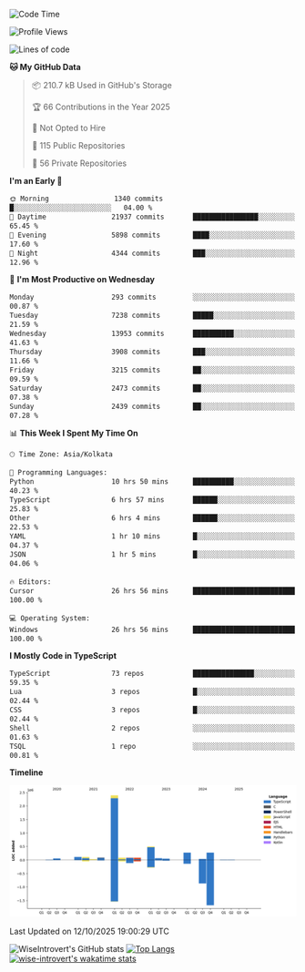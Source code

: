<!--START_SECTION:waka-->
![Code Time](http://img.shields.io/badge/Code%20Time-4%2C378%20hrs%205%20mins-blue)

![Profile Views](http://img.shields.io/badge/Profile%20Views-0-blue)

![Lines of code](https://img.shields.io/badge/From%20Hello%20World%20I%27ve%20Written-4.2%20million%20lines%20of%20code-blue)

**🐱 My GitHub Data** 

> 📦 210.7 kB Used in GitHub's Storage 
 > 
> 🏆 66 Contributions in the Year 2025
 > 
> 🚫 Not Opted to Hire
 > 
> 📜 115 Public Repositories 
 > 
> 🔑 56 Private Repositories 
 > 
**I'm an Early 🐤** 

```text
🌞 Morning                1340 commits        █░░░░░░░░░░░░░░░░░░░░░░░░   04.00 % 
🌆 Daytime                21937 commits       ████████████████░░░░░░░░░   65.45 % 
🌃 Evening                5898 commits        ████░░░░░░░░░░░░░░░░░░░░░   17.60 % 
🌙 Night                  4344 commits        ███░░░░░░░░░░░░░░░░░░░░░░   12.96 % 
```
📅 **I'm Most Productive on Wednesday** 

```text
Monday                   293 commits         ░░░░░░░░░░░░░░░░░░░░░░░░░   00.87 % 
Tuesday                  7238 commits        █████░░░░░░░░░░░░░░░░░░░░   21.59 % 
Wednesday                13953 commits       ██████████░░░░░░░░░░░░░░░   41.63 % 
Thursday                 3908 commits        ███░░░░░░░░░░░░░░░░░░░░░░   11.66 % 
Friday                   3215 commits        ██░░░░░░░░░░░░░░░░░░░░░░░   09.59 % 
Saturday                 2473 commits        ██░░░░░░░░░░░░░░░░░░░░░░░   07.38 % 
Sunday                   2439 commits        ██░░░░░░░░░░░░░░░░░░░░░░░   07.28 % 
```


📊 **This Week I Spent My Time On** 

```text
🕑︎ Time Zone: Asia/Kolkata

💬 Programming Languages: 
Python                   10 hrs 50 mins      ██████████░░░░░░░░░░░░░░░   40.23 % 
TypeScript               6 hrs 57 mins       ██████░░░░░░░░░░░░░░░░░░░   25.83 % 
Other                    6 hrs 4 mins        ██████░░░░░░░░░░░░░░░░░░░   22.53 % 
YAML                     1 hr 10 mins        █░░░░░░░░░░░░░░░░░░░░░░░░   04.37 % 
JSON                     1 hr 5 mins         █░░░░░░░░░░░░░░░░░░░░░░░░   04.06 % 

🔥 Editors: 
Cursor                   26 hrs 56 mins      █████████████████████████   100.00 % 

💻 Operating System: 
Windows                  26 hrs 56 mins      █████████████████████████   100.00 % 
```

**I Mostly Code in TypeScript** 

```text
TypeScript               73 repos            ███████████████░░░░░░░░░░   59.35 % 
Lua                      3 repos             █░░░░░░░░░░░░░░░░░░░░░░░░   02.44 % 
CSS                      3 repos             █░░░░░░░░░░░░░░░░░░░░░░░░   02.44 % 
Shell                    2 repos             ░░░░░░░░░░░░░░░░░░░░░░░░░   01.63 % 
TSQL                     1 repo              ░░░░░░░░░░░░░░░░░░░░░░░░░   00.81 % 
```



**Timeline**

![Lines of Code chart](https://raw.githubusercontent.com/wise-introvert/wise-introvert/master/assets/bar_graph.png)


 Last Updated on 12/10/2025 19:00:29 UTC
<!--END_SECTION:waka-->

![WiseIntrovert's GitHub stats](https://github-readme-stats.vercel.app/api?username=wise-introvert&count_private=true&show_icons=true)
[![Top Langs](https://github-readme-stats.vercel.app/api/top-langs/?username=wise-introvert&langs_count=10)](https://github.com/anuraghazra/github-readme-stats)
[![wise-introvert's wakatime stats](https://github-readme-stats.vercel.app/api/wakatime?username=wiseintrovert)](https://github.com/anuraghazra/github-readme-stats)
